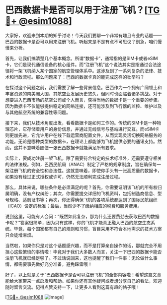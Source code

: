 # 巴西数据卡是否可以用于注册飞机？[[TG💪+ @esim1088](https://t.me/s/esim1088)]

大家好，欢迎来到本期的知乎讨论！今天我们要聊一个非常有趣且专业的话题——巴西的数据卡是否可以用来注册飞机。听起来是不是有点不可思议？别急，咱们慢慢来分析。

首先，让我们搞清楚几个基本概念。所谓“数据卡”，通常指的是SIM卡或者eSIM卡，它们是现代通信设备的核心组件。而“注册飞机”这个说法其实是指通过合法途径将一架飞机纳入某个国家的航空管理体系中。这涉及到了一系列复杂的法律、技术和行政流程。那么问题来了：巴西的数据卡真的能完成这样的壮举吗？

在探讨这个问题之前，我们需要了解一些背景信息。巴西作为一个拥有广阔领土和丰富资源的南美洲大国，其航空业发展历史悠久，但同时也面临着诸多挑战。对于想要进入巴西市场的航空公司或个人而言，获得当地的数据卡是一个重要的步骤。因为数据卡不仅能够提供稳定的网络连接，还可能涉及到飞行器的监控、维护以及与其他航空系统的兼容性等问题。

接下来，我们从技术角度出发，看看数据卡是如何工作的。传统的SIM卡是一种物理芯片，它存储着用户的身份信息，并通过无线信号与基站进行交互。而eSIM卡则更加先进，它允许用户在线下载运营商配置文件，从而实现灵活切换网络服务的功能。无论是哪种类型的数据卡，在理论上都能够为飞机提供必要的通讯支持。然而，这并不意味着随便一张巴西数据卡就能满足所有要求。

实际上，要成功注册一架飞机，除了需要符合特定的技术标准外，还需要遵守相关的法律法规。例如，巴西民航局（ANAC）制定了严格的规章制度，旨在确保每一架注册飞机的安全性和合法性。这就意味着，即使你手头有一张高质量的数据卡，如果没有经过正式授权或许可，仍然无法顺利完成注册过程。

那么，具体来说，哪些条件是必须满足的呢？首先，你需要证明该飞机的所有权归属明确，没有产权纠纷；其次，你需要提交详细的飞机资料，包括制造商信息、型号规格、适航证书等；再次，你还得确保飞机的各项系统都达到了国际民航组织（ICAO）设定的标准；最后，当然少不了缴纳相应的税费和服务费用。

说到这里，可能有人会问：“既然如此复杂，那为什么还要费劲去获取巴西的数据卡呢？”答案很简单，因为只有这样，你的飞机才能真正融入巴西的航空生态系统。毕竟，每个国家都有自己的规则和习惯，盲目采用不符合本地需求的技术方案只会徒增麻烦。

当然啦，如果你只是对这个话题感兴趣，而不是打算亲自操作的话，那就完全不用担心这些繁琐的事情啦！毕竟对于我们大多数人而言，关注一下巴西的数据卡能否注册飞机就已经足够了。不过话说回来，这也提醒了我们一件事：无论做什么事情，都需要事先做好充分准备，避免踩雷哦！

好了，以上就是关于“巴西数据卡是否可以注册飞机”的全部内容啦！希望这篇文章能给大家带来一点启发和帮助。如果你还有其他疑问或者想分享自己的看法，欢迎随时留言交流。记得点赞支持一下，让更多人看到这篇有趣的帖子哦！

[[TG💪+ @esim1088](https://t.me/s/esim1088) ![Image](https://i.postimg.cc/4NQfJmqS/Snipaste-2025-05-13-00-14-12.png)]